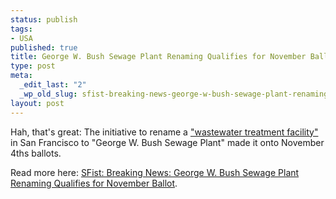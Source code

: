 ```yaml
--- 
status: publish
tags: 
- USA
published: true
title: George W. Bush Sewage Plant Renaming Qualifies for November Ballot
type: post
meta: 
  _edit_last: "2"
  _wp_old_slug: sfist-breaking-news-george-w-bush-sewage-plant-renaming-qualifies-for-november-ballot
layout: post
---
```

Hah, that's great: The initiative to rename a <a href="http://sfwater.org/mto_main.cfm/MC_ID/14/MSC_ID/117/MTO_ID/218">"wastewater treatment facility"</a> in San Francisco to "George W. Bush Sewage Plant" made it onto November 4ths ballots.

Read more here: <a href="http://sfist.com/2008/07/17/breaking_news_george_w_bush_sewage.php">SFist: Breaking News: George W. Bush Sewage Plant Renaming Qualifies for November Ballot</a>.
